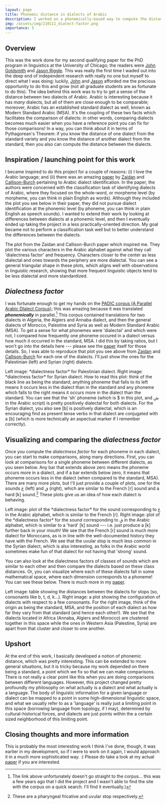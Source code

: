 ```yaml
---
layout: page
title: Phonemic distance in dialects of Arabic
description: I worked on a phonemically-based way to compute the distance between two dialects of Arabic. This was work for my second qualifying paper for the PhD program at the University of Chicago.
img: /assets/img/210111_dialect-factor.png
importance: 5
---
```


## Overview

This was the work done for my second qualifying paper for the PhD program in linguistics at the University of Chicago; the readers were [John Goldsmith](http://people.cs.uchicago.edu/~jagoldsm/) and [Jason Riggle](https://linguistics.uchicago.edu/jason-riggle). This was really the first time I waded out into the deep end of independent research with really no one but myself to direct what I was doing; luckily, [John](http://people.cs.uchicago.edu/~jagoldsm/) and [Jason](https://linguistics.uchicago.edu/jason-riggle) afforded me the precious opportunity to do this and grow (not all graduate students are as fortunate to do this). The idea behind this work was to try to get a sense of the distance between two dialects of Arabic. Arabic is interesting because it has *many* dialects, but all of them are close enough to be comparable; moreover, Arabic has an established standard dialect as well, known as Modern Standard Arabic (MSA). It's the coupling of these two facts which facilitates the comparison of dialects: in other words, comparing dialects becomes much easier when you have a reference point you can fix for those comparisons! In a way, you can think about it in terms of Pythagorean's Theorem: if you know the distance of one dialect from the standard variety and you know the distance of another dialect from the standard, then you also can compute the distance between the dialects.

## Inspiration / launching point for this work

I became inspired to do this project for a couple of reasons: (i) I love the Arabic language; and (ii) there was an amazing [paper](https://www.mitpressjournals.org/doi/full/10.1162/COLI_a_00169?mobileUi=0) by [Zaidan](https://scholar.google.com/citations?user=bahbb80AAAAJ&hl=en) and [Callison-Burch](https://www.cis.upenn.edu/~ccb/) pertaining to Arabic dialect identification. In the paper, the authors were concerned with the classification task of identifying dialects of Arabic, where they focused on the whole-word, or morpheme level (by morpheme, you can think in plain English as words). Although they included the plot you see below in their paper, they did not pursue dialect identification at the phonemic level (by phoneme, you can think in plain English as speech sounds). I wanted to extend their work by looking at differences between dialects at a phonemic level, and then I eventually ended up taking the project in a less practically-oriented direction. My goal became not to perform a classification task well but to better understand the differences between the dialects.

<div class="row justify-content-md-center">
        <img class="img-fluid rounded z-depth-1" src="{{ '/assets/img/210111_dialect-factor.png' | relative_url }}" alt="" title="example image"/>
</div>
<div class="caption">
    The plot from the Zaidan and Callison-Burch paper which inspired me. They plot the various characters in the Arabic alphabet against what they call 'dialectness factor' and frequency. Characters closer to the center as less dialectal and ones towards the periphery are more dialectal. You can see a general triangular shape in these plots, which aligns well with observations in linguistic research, showing that more frequent linguistic objects tend to be less dialectal and more standardized.
</div>


## *Dialectness factor*

I was fortunate enough to get my hands on the [PADIC corpus (A Parallel Arabic DIalect Corpus)](https://www.aclweb.org/anthology/Y15-1004.pdf); this was amazing because it was translated ***phonemically*** in parallel.[^1] This corpus contained translations for two dialects in Algeria, the Algiers and Annaba dialect, and then the general dialects of Morocco, Palestine and Syria as well as Modern Standard Arabic (MSA). To get a sense for what phonemes were 'dialectal' and which were not, I compared how frequently one phoneme occured in a dialect versus how much it occurred in the standard, MSA. I did this by taking ratios, but I won't go into the details here --- please see the <a href= "{{ '/assets/pdf/180506_qpfinal_RhodesBrandon.pdf' | relative_url }}">paper</a> itself for those details. So, I was able to reproduce that plot you see above from [Zaidan](https://scholar.google.com/citations?user=bahbb80AAAAJ&hl=en) and [Callison-Burch](https://www.cis.upenn.edu/~ccb/) for each one of the dialects. I'll just show the ones for the Palestinian (left) and Syrian (right) dialects.


[^1]: The link above unfortunately doesn't go straight to the corpus... this was a few years ago that I did the project and I wasn't able to find the site with the corpus on a quick search. I'll find it eventually.) 


<div class="row justify-content-sm-center">
    <div class="col-sm-6 mt-3 mt-md-0">
        <img class="img-fluid rounded z-depth-1" src="{{ '/assets/img/210111_dialect-factor-palestinian.png' | relative_url }}" alt="" title="example image"/>
    </div>
    <div class="col-sm-6 mt-3 mt-md-0">
        <img class="img-fluid rounded z-depth-1" src="{{ '/assets/img/210111_dialect-factor-syrian.png' | relative_url }}" alt="" title="example image"/>
    </div>
</div>
<div class="caption">
    Left image: *dialectness factor* for Palestinian dialect. Right image: *dialectness factor* for Syrian dialect. How to read this plot: think of the black line as being the standard; anything phoneme that falls to its left means it occurs less in the dialect than in the standard and any phoneme which falls to the right means it occurs more in the dialect than the standard. You can see that the 'sh' phoneme (which is $ in this plot, and ش in the Arabic script) is pretty positively dialectal for both dialects. For the Syrian dialect, you also see [b] is positively dialectal, which is an encouraging find as present tense verbs in that dialect are conjugated with a [b] (which is more technically an aspectual marker if I remember correctly).
</div>


## Visualizing and comparing the *dialectness factor*

Once you compute the *dialectness factor* for each phoneme in each dialect, you can start to make comparisons, along many directions. First, you can look at comparisons for a single phoneme between different dialects, as you seen below. Any bar that extends above zero means the phoneme occurs more in a dialect, and if a bar extends below zero, it means that phoneme occurs less in the dialect (when compared to the standard, MSA). There are many more plots, but I'll just provide a couple of plots, one for the sounds غ (left) and ق (right), which are similar to the French [r] sound and a hard [k] sound.[^2] These plots give us an idea of how each dialect is behaving.


[^2]: These are a pharyngeal fricative and uvular stop respectively.


<div class="row justify-content-sm-center">
    <div class="col-sm-6 mt-3 mt-md-0">
        <img class="img-fluid rounded z-depth-1" src="{{ '/assets/img/210111_dialect-loadings-g.png' | relative_url }}" alt="" title="example image"/>
    </div>
    <div class="col-sm-6 mt-3 mt-md-0">
        <img class="img-fluid rounded z-depth-1" src="{{ '/assets/img/210111_dialect-loadings-q.png' | relative_url }}" alt="" title="example image"/>
    </div>
</div>
<div class="caption">
    Left image: plot of the *dialectness factor* for the sound corresponding to غ in the Arabic alphabet, which is similar to the French [r]. Right image: plot of the *dialectness factor* for the sound corresponding to ق in the Arabic alphabet, which is similar to a 'hard' [k] sound --- i.e. just produce a [k] further back in your mouth! We see that the French [r] sound is much more dialect for Moroccans, as is in line with the well-documented history they have with the French. We see that the uvular stop is much less common in the Syrian dialect, which is also interesting, as folks in the Arabic world sometimes make fun of that dialect for not having that 'strong' sound.
</div>


You can also look at the dialectness factors of classes of sounds which are similar to each other and then compare the dialects based on these class distances. Or, you can visualize where each of these dialects fall in some mathematical space, where each dimension corresponds to a phoneme! You can see these below. There is much more in my <a href= "{{ '/assets/pdf/180506_qpfinal_RhodesBrandon.pdf' | relative_url }}">paper</a>.

<div class="row justify-content-sm-center">
    <div class="col-sm-8 mt-3 mt-md-0">
        <img class="img-fluid rounded z-depth-1" src="{{ '/assets/img/210111_dialect-stop-distances.png' | relative_url }}" alt="" title="example image"/>
    </div>
    <div class="col-sm-4 mt-3 mt-md-0">
        <img class="img-fluid rounded z-depth-1" src="{{ '/assets/img/210111_dialect-embeddings.png' | relative_url }}" alt="" title="example image"/>
    </div>
</div>
<div class="caption">
    Left image: table showing the distances between the dialects for stops (so, consonants like b, t, d, k...). Right image: a plot showing the configuration of dialects with respect to a few consonants. For the right image, think of the origin as being the standard, MSA, and the position of each dialect as how far they vary from that standard (and hence each other!). We see that the dialects located in Africa (Annaba, Algiers and Morocco) are clustered together in this space while the ones in Western Asia (Palestine, Syria) are apart from that cluster and closer to one another. 
</div>


## Upshort

At the end of this work, I basically developed a notion of phonemic distance, which was pretty interesting. This can be extended to more general situations, but it is tricky because my work depended on there being a standard, a point which we fix so that we can make comparisons. There is not really a clear point like this when you are doing comparisons between different languages. However, this project changed pretty profoundly my philosophy on what actually is a dialect and what actually is a language. The body of linguistic information for a given language or dialect can be mapped to a point in some high-dimensional linguistic space, and what we usually refer to as a 'language' is really just a limiting point in this space (borrowing language from topology, if I may), determined by cultural-historical forces, and dialects are just points within the a certain sized neighborhood of this limiting point. 


## Closing thoughts and more information

This is probably the most interesting work I think I've done, though, it was earlier in my development, so if I were to work on it again, I would approach it in a much more sophisticated way. :) Please do take a look at my actual <a href= "{{ '/assets/pdf/180506_qpfinal_RhodesBrandon.pdf' | relative_url }}">paper</a> if you are interested.
